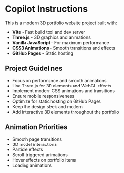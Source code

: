 # Copilot Instructions

<!-- Use this file to provide workspace-specific custom instructions to Copilot. For more details, visit https://code.visualstudio.com/docs/copilot/copilot-customization#_use-a-githubcopilotinstructionsmd-file -->

This is a modern 3D portfolio website project built with:
- **Vite** - Fast build tool and dev server
- **Three.js** - 3D graphics and animations
- **Vanilla JavaScript** - For maximum performance
- **CSS3 Animations** - Smooth transitions and effects
- **GitHub Pages** - Static hosting

## Project Guidelines
- Focus on performance and smooth animations
- Use Three.js for 3D elements and WebGL effects
- Implement modern CSS animations and transitions
- Ensure mobile responsiveness
- Optimize for static hosting on GitHub Pages
- Keep the design sleek and modern
- Add interactive 3D elements throughout the portfolio

## Animation Priorities
- Smooth page transitions
- 3D model interactions
- Particle effects
- Scroll-triggered animations
- Hover effects on portfolio items
- Loading animations
